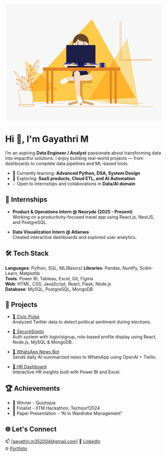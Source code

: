 <!-- 🧑‍💻 Banner or Intro -->
<p align="center">
  <img src="./code.gif" width="500" alt="Animated Coding">
</p>
                                                                                                                                                       
# Hi 👋, I'm Gayathri M

I’m an aspiring **Data Engineer / Analyst** passionate about transforming data into impactful solutions. I enjoy building real-world projects — from dashboards to complete data pipelines and ML-based tools.

- 🌱 Currently learning: **Advanced Python, DSA, System Design**
- 🔭 Exploring: **SaaS products, Cloud ETL, and AI Automation**
- 💡 Open to internships and collaborations in **Data/AI domain**



## 💼 Internships

- **Product & Operations Intern @ Neoryde (2025 - Present)**  
  Working on a productivity-focused travel app using React.js, NestJS, and PostgreSQL.

- **Data Visualization Intern @ Atlanwa**  
  Created interactive dashboards and explored user analytics.



## 🛠 Tech Stack

**Languages**: Python, SQL, ML(Basics)
**Libraries**: Pandas, NumPy, Scikit-Learn, Matplotlib  
**Tools**: Power BI, Tableau, Excel, Git, Figma  
**Web**: HTML, CSS, JavaScript, React, Flask, Node.js  
**Database**: MySQL, PostgreSQL, MongoDB  



## 📌 Projects

- [🔗 Civic Pulse](https://github.com/gayathrim352004/Civic-Pulse)  
  Analyzed Twitter data to detect political sentiment during elections.

- [🔗 SecureSignIn](https://github.com/gayathrim352004/SecureSignIn)  
  Auth system with login/signup, role-based profile display using React, Node.js, MySQL & MongoDB.

- [🔗 WhatsApp News Bot](https://github.com/gayathrim352004/WhatsApp-News-Summarizer)  
  Sends daily AI-summarized news to WhatsApp using OpenAI + Twilio.

- [🔗 HR Dashboard](https://github.com/gayathrim352004/HR-Dashboard)  
  Interactive HR insights built with Power BI and Excel.



## 🏆 Achievements

- 🥇 Winner - Quiztopia  
- 🧠 Finalist - IITM Hackathon, Techsurf2024  
- 📑 Paper Presentation - “AI in Wardrobe Management”



## 🌐 Let's Connect

📫 [gayathri.m352004@gmail.com] 
🔗 [LinkedIn](https://www.linkedin.com/in/gayathrim352004/)  
🌐 [Portfolio](https://portfolio-six-woad-3d0urlcn97.vercel.app/)

